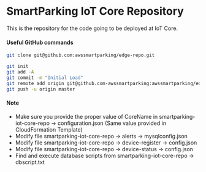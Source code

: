 # SmartParking IoT Core Repository

This is the repository for the code going to be deployed at IoT Core.

#### Useful GitHub commands

```bash
git clone git@github.com:awssmartparking/edge-repo.git

git init
git add -A
git commit -m "Initial Load"
git remote add origin git@github.com-awssmartparking:awssmartparking/edge-repo.git
git push -u origin master
```

#### Note

- Make sure you provide the proper value of CoreName in smartparking-iot-core-repo -> configuration.json (Same value provided in CloudFormation Template)
- Modify file smartparking-iot-core-repo -> alerts -> mysqlconfig.json
- Modify file smartparking-iot-core-repo -> device-register -> config.json
- Modify file smartparking-iot-core-repo -> device-status -> config.json
- Find and execute database scripts from smartparking-iot-core-repo -> dbscript.txt
